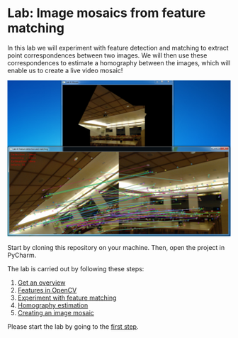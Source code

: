 # Lab: Image mosaics from feature matching
In this lab we will experiment with feature detection and matching to extract point correspondences between two images. 
We will then use these correspondences to estimate a homography between the images, which will enable us to create a live video mosaic!

![Screenshot from the lab](lab-guide/img/screenshot_lab4.png)

Start by cloning this repository on your machine.
Then, open the project in PyCharm.

The lab is carried out by following these steps:
1. [Get an overview](lab-guide/1-get-an-overview.md)
2. [Features in OpenCV](lab-guide/2-features-in-opencv.md)
3. [Experiment with feature matching](lab-guide/3-experiment-with-feature-matching.md)
4. [Homography estimation](lab-guide/4-homography-estimation.md)
5. [Creating an image mosaic](lab-guide/5-creating-an-image-mosaic.md) 

Please start the lab by going to the [first step](lab-guide/1-get-an-overview.md).
